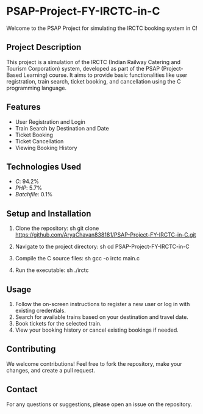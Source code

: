 # PSAP-Project-FY-IRCTC-in-C

Welcome to the PSAP Project for simulating the IRCTC booking system in C!

## Project Description

This project is a simulation of the IRCTC (Indian Railway Catering and Tourism Corporation) system, developed as part of the PSAP (Project-Based Learning) course. It aims to provide basic functionalities like user registration, train search, ticket booking, and cancellation using the C programming language.

## Features

- User Registration and Login
- Train Search by Destination and Date
- Ticket Booking
- Ticket Cancellation
- Viewing Booking History

## Technologies Used

- *C*: 94.2%
- *PHP*: 5.7%
- *Batchfile*: 0.1%

## Setup and Installation

1. Clone the repository:
   sh
   git clone https://github.com/AryaChavan838181/PSAP-Project-FY-IRCTC-in-C.git
   
2. Navigate to the project directory:
   sh
   cd PSAP-Project-FY-IRCTC-in-C
   
3. Compile the C source files:
   sh
   gcc -o irctc main.c
   
4. Run the executable:
   sh
   ./irctc
   

## Usage

1. Follow the on-screen instructions to register a new user or log in with existing credentials.
2. Search for available trains based on your destination and travel date.
3. Book tickets for the selected train.
4. View your booking history or cancel existing bookings if needed.

## Contributing

We welcome contributions! Feel free to fork the repository, make your changes, and create a pull request.

## Contact

For any questions or suggestions, please open an issue on the repository.
